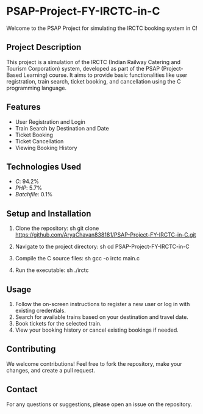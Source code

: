 # PSAP-Project-FY-IRCTC-in-C

Welcome to the PSAP Project for simulating the IRCTC booking system in C!

## Project Description

This project is a simulation of the IRCTC (Indian Railway Catering and Tourism Corporation) system, developed as part of the PSAP (Project-Based Learning) course. It aims to provide basic functionalities like user registration, train search, ticket booking, and cancellation using the C programming language.

## Features

- User Registration and Login
- Train Search by Destination and Date
- Ticket Booking
- Ticket Cancellation
- Viewing Booking History

## Technologies Used

- *C*: 94.2%
- *PHP*: 5.7%
- *Batchfile*: 0.1%

## Setup and Installation

1. Clone the repository:
   sh
   git clone https://github.com/AryaChavan838181/PSAP-Project-FY-IRCTC-in-C.git
   
2. Navigate to the project directory:
   sh
   cd PSAP-Project-FY-IRCTC-in-C
   
3. Compile the C source files:
   sh
   gcc -o irctc main.c
   
4. Run the executable:
   sh
   ./irctc
   

## Usage

1. Follow the on-screen instructions to register a new user or log in with existing credentials.
2. Search for available trains based on your destination and travel date.
3. Book tickets for the selected train.
4. View your booking history or cancel existing bookings if needed.

## Contributing

We welcome contributions! Feel free to fork the repository, make your changes, and create a pull request.

## Contact

For any questions or suggestions, please open an issue on the repository.
